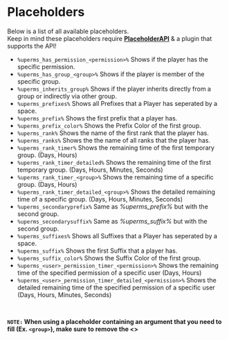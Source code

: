 # Placeholders
Below is a list of all available placeholders.
<br>
Keep in mind these placeholders require **[PlaceholderAPI](https://www.spigotmc.org/resources/6245/)** & a plugin that supports the API!
<br>

* `%uperms_has_permission_<permission>%`
  Shows if the player has the specific permission.
* `%uperms_has_group_<group>%`
  Shows if the player is member of the specific group.
* `%uperms_inherits_group%`
  Shows if the player inherits directly from a group or indirectly via other group.
* `%uperms_prefixes%`
  Shows all Prefixes that a Player has seperated by a space.
* `%uperms_prefix%`
  Shows the first prefix that a player has.
* `%uperms_prefix_color%`
  Shows the Prefix Color of the first group.
* `%uperms_rank%`
  Shows the name of the first rank that the player has.
* `%uperms_ranks%`
  Shows the the name of all ranks that the player has.
* `%uperms_rank_timer%`
  Shows the remaining time of the first temporary group. (Days, Hours)
* `%uperms_rank_timer_detailed%`
  Shows the remaining time of the first temporary group. (Days, Hours, Minutes, Seconds)
* `%uperms_rank_timer_<group>%`
  Shows the remaining time of a specific group. (Days, Hours)
* `%uperms_rank_timer_detailed_<group>%`
  Shows the detailed remaining time of a specific group. (Days, Hours, Minutes, Seconds)
* `%uperms_secondaryprefix%`
  Same as *%uperms_prefix%* but with the second group.
* `%uperms_secondarysuffix%`
  Same as *%uperms_suffix%* but with the second group.
* `%uperms_suffixes%`
  Shows all Suffixes that a Player has seperated by a space.
* `%uperms_suffix%`
  Shows the first Suffix that a player has.
* `%uperms_suffix_color%`
  Shows the Suffix Color of the first group.
* `%uperms_<user>_permission_timer_<permission>%`
  Shows the remaining time of the specified permission of a specific user (Days, Hours)
* `%uperms_<user>_permission_timer_detailed_<permission>%`
  Shows the detailed remaining time of the specified permission of a specific user (Days, Hours, Minutes, Seconds)
<br>

**`NOTE:` When using a placeholder containing an argument that you need to fill (Ex. `<group>`), make sure to remove the <>**
